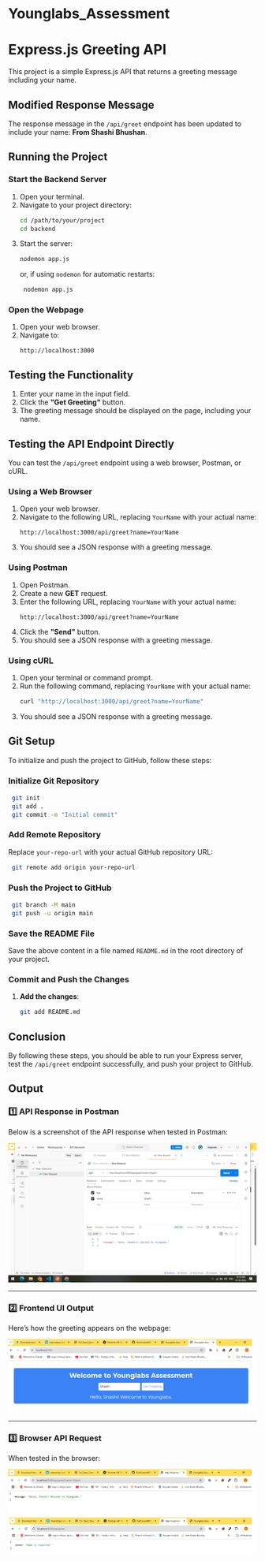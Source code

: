 ﻿# Younglabs_Assessment

# Express.js Greeting API

This project is a simple Express.js API that returns a greeting message including your name.

## Modified Response Message

The response message in the `/api/greet` endpoint has been updated to include your name: **From Shashi Bhushan**.

## Running the Project

### Start the Backend Server

1. Open your terminal.
2. Navigate to your project directory:
   ```sh
   cd /path/to/your/project
   cd backend
   ```
3. Start the server:
   ```sh
   nodemon app.js
   ```
   or, if using `nodemon` for automatic restarts:
   ```sh
    nodemon app.js
   ```

### Open the Webpage

1. Open your web browser.
2. Navigate to:
   ```
   http://localhost:3000
   ```

## Testing the Functionality

1. Enter your name in the input field.
2. Click the **"Get Greeting"** button.
3. The greeting message should be displayed on the page, including your name.

## Testing the API Endpoint Directly

You can test the `/api/greet` endpoint using a web browser, Postman, or cURL.

### Using a Web Browser

1. Open your web browser.
2. Navigate to the following URL, replacing `YourName` with your actual name:
   ```
   http://localhost:3000/api/greet?name=YourName
   ```
3. You should see a JSON response with a greeting message.

### Using Postman

1. Open Postman.
2. Create a new **GET** request.
3. Enter the following URL, replacing `YourName` with your actual name:
   ```
   http://localhost:3000/api/greet?name=YourName
   ```
4. Click the **"Send"** button.
5. You should see a JSON response with a greeting message.

### Using cURL

1. Open your terminal or command prompt.
2. Run the following command, replacing `YourName` with your actual name:
   ```sh
   curl "http://localhost:3000/api/greet?name=YourName"
   ```
3. You should see a JSON response with a greeting message.

## Git Setup

To initialize and push the project to GitHub, follow these steps:

### Initialize Git Repository

```sh
 git init
 git add .
 git commit -m "Initial commit"
```

### Add Remote Repository

Replace `your-repo-url` with your actual GitHub repository URL:

```sh
 git remote add origin your-repo-url
```

### Push the Project to GitHub

```sh
 git branch -M main
 git push -u origin main
```

### Save the README File

Save the above content in a file named `README.md` in the root directory of your project.

### Commit and Push the Changes

1. **Add the changes**:
   ```sh
   git add README.md
   ```



## Conclusion

By following these steps, you should be able to run your Express server, test the `/api/greet` endpoint successfully, and push your project to GitHub.

## Output

### 1️⃣ API Response in Postman
Below is a screenshot of the API response when tested in Postman:

![Postman Response](https://github.com/TechCoder645/Younglabs_Assessment/blob/main/public/images/API.png)

---

### 2️⃣ Frontend UI Output
Here’s how the greeting appears on the webpage:

![Webpage Output](https://github.com/TechCoder645/Younglabs_Assessment/blob/main/public/images/Frontend.png)

---

### 3️⃣ Browser API Request
When tested in the browser:

![Browser API Response](https://github.com/TechCoder645/Younglabs_Assessment/blob/main/public/images/Browser.png)


